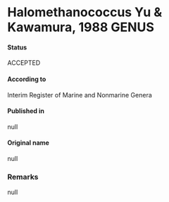 # Halomethanococcus Yu & Kawamura, 1988 GENUS

#### Status
ACCEPTED

#### According to
Interim Register of Marine and Nonmarine Genera

#### Published in
null

#### Original name
null

### Remarks
null